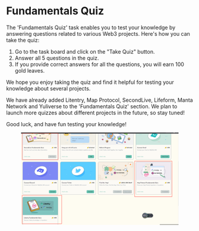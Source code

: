 # Fundamentals Quiz

The 'Fundamentals Quiz' task enables you to test your knowledge by answering questions related to various Web3 projects. Here's how you can take the quiz:

1. Go to the task board and click on the "Take Quiz" button.
2. Answer all 5 questions in the quiz.
3. If you provide correct answers for all the questions, you will earn 100 gold leaves.

We hope you enjoy taking the quiz and find it helpful for testing your knowledge about several projects.&#x20;

We have already added Litentry, Map Protocol, SecondLive, Lifeform, Manta Network and Yuliverse to the 'Fundamentals Quiz' section. We plan to launch more quizzes about different projects in the future, so stay tuned!&#x20;

Good luck, and have fun testing your knowledge!

<figure><img src="../../.gitbook/assets/1690804877300.png" alt=""><figcaption></figcaption></figure>

